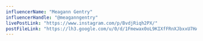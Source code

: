 ```yaml
---
influencerName: "Meagann Gentry"
influencerHandle: "@meaganngentry"
livePostLink: "https://www.instagram.com/p/BvdjRiqh2PX/"
postFileLink: "https://lh3.google.com/u/0/d/1Fmewax0oL9KIXfFRnXJbxxU7HAcb28Mo"
---
```

